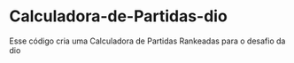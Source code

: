 # Calculadora-de-Partidas-dio
Esse código cria uma Calculadora de Partidas Rankeadas para o desafio da dio
